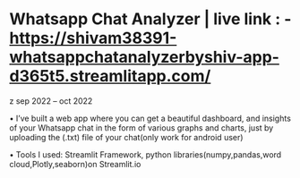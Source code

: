 

# Whatsapp Chat Analyzer | live link : - https://shivam38391-whatsappchatanalyzerbyshiv-app-d365t5.streamlitapp.com/
z sep 2022 – oct 2022

• I’ve built a web app where you can get a beautiful dashboard, and insights of your
Whatsapp chat in the form of various graphs and charts, just by uploading the (.txt)
file of your chat(only work for android user)

• Tools I used: Streamlit Framework, python libraries(numpy,pandas,word cloud,Plotly,seaborn)on Streamlit.io
